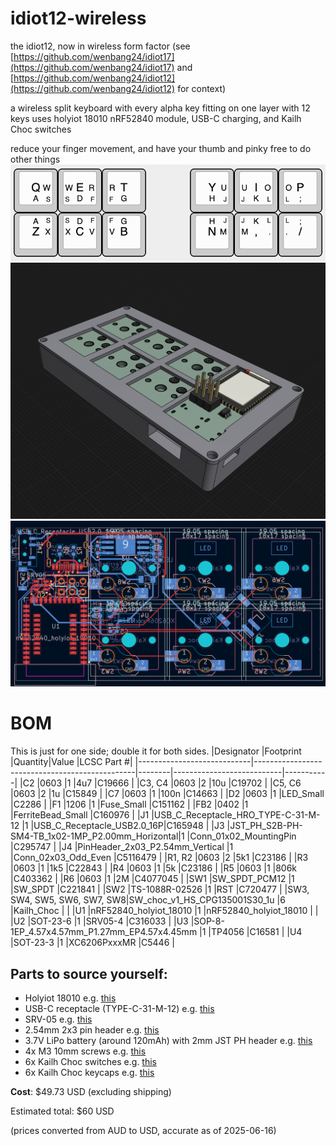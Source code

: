 # idiot12-wireless
the idiot12, now in wireless form factor (see [https://github.com/wenbang24/idiot17](https://github.com/wenbang24/idiot17) and [https://github.com/wenbang24/idiot12](https://github.com/wenbang24/idiot12) for context)

a wireless split keyboard with every alpha key fitting on one layer with 12 keys
uses holyiot 18010 nRF52840 module, USB-C charging, and Kailh Choc switches

reduce your finger movement, and have your thumb and pinky free to do other things
![image](img/keymap1.png)
![image](img/casev1.png)
![image](img/pcbv3.1_4.png)

# BOM
This is just for one side; double it for both sides.
|Designator                  |Footprint                                       |Quantity|Value                      |LCSC Part #|
|----------------------------|------------------------------------------------|--------|---------------------------|-----------|
|C2                          |0603                                            |1       |4u7                        |C19666     |
|C3, C4                      |0603                                            |2       |10u                        |C19702     |
|C5, C6                      |0603                                            |2       |1u                         |C15849     |
|C7                          |0603                                            |1       |100n                       |C14663     |
|D2                          |0603                                            |1       |LED_Small                  |C2286      |
|F1                          |1206                                            |1       |Fuse_Small                 |C151162    |
|FB2                         |0402                                            |1       |FerriteBead_Small          |C160976    |
|J1                          |USB_C_Receptacle_HRO_TYPE-C-31-M-12             |1       |USB_C_Receptacle_USB2.0_16P|C165948    |
|J3                          |JST_PH_S2B-PH-SM4-TB_1x02-1MP_P2.00mm_Horizontal|1       |Conn_01x02_MountingPin     |C295747    |
|J4                          |PinHeader_2x03_P2.54mm_Vertical                 |1       |Conn_02x03_Odd_Even        |C5116479   |
|R1, R2                      |0603                                            |2       |5k1                        |C23186     |
|R3                          |0603                                            |1       |1k5                        |C22843     |
|R4                          |0603                                            |1       |5k                         |C23186     |
|R5                          |0603                                            |1       |806k                       |C403362    |
|R6                          |0603                                            |1       |2M                         |C4077045   |
|SW1                         |SW_SPDT_PCM12                                   |1       |SW_SPDT                    |C221841    |
|SW2                         |TS-1088R-02526                                  |1       |RST                        |C720477    |
|SW3, SW4, SW5, SW6, SW7, SW8|SW_choc_v1_HS_CPG135001S30_1u                   |6       |Kailh_Choc                 |           |
|U1                          |nRF52840_holyiot_18010                          |1       |nRF52840_holyiot_18010     |           |
|U2                          |SOT-23-6                                        |1       |SRV05-4                    |C316033    |
|U3                          |SOP-8-1EP_4.57x4.57mm_P1.27mm_EP4.57x4.45mm     |1       |TP4056                     |C16581     |
|U4                          |SOT-23-3                                        |1       |XC6206PxxxMR               |C5446      |

## Parts to source yourself:
- Holyiot 18010 e.g. [this](https://www.aliexpress.com/item/32868002366.html?spm=a2g0o.productlist.main.2.74edNdM5NdM5Lu&algo_pvid=63543511-576a-4598-869e-381ab8d96dd6&algo_exp_id=63543511-576a-4598-869e-381ab8d96dd6-1&pdp_ext_f=%7B%22order%22%3A%228%22%2C%22eval%22%3A%221%22%7D&pdp_npi=4%40dis%21AUD%2110.59%2110.59%21%21%216.77%216.77%21%402103273e17500347440062660e8dd6%2112000030046383139%21sea%21AU%212685707787%21ACX&curPageLogUid=FLPTO15Lm8sv&utparam-url=scene%3Asearch%7Cquery_from%3A)
- USB-C receptacle (TYPE-C-31-M-12) e.g. [this](https://www.aliexpress.com/item/1005003285152827.html)
- SRV-05 e.g. [this](https://www.aliexpress.com/item/1005007499115687.html?spm=a2g0o.productlist.main.1.370c2eabRIuU4c&algo_pvid=3902107f-d815-4f71-892f-0f4ff5babd23&algo_exp_id=3902107f-d815-4f71-892f-0f4ff5babd23-0&pdp_ext_f=%7B%22order%22%3A%2263%22%2C%22eval%22%3A%221%22%7D&pdp_npi=4%40dis%21AUD%213.00%211.55%21%21%211.92%210.99%21%402101e7f617500346809515112e5430%2112000041034899345%21sea%21AU%212685707787%21ACX&curPageLogUid=wGPht6PxB6Zn&utparam-url=scene%3Asearch%7Cquery_from%3A)
- 2.54mm 2x3 pin header e.g. [this](https://www.aliexpress.com/item/4000303366348.html?spm=a2g0o.productlist.main.9.b9d0670dk3BV5M&algo_pvid=57cdfcc2-917a-4bc1-85a6-6d20830b449f&algo_exp_id=57cdfcc2-917a-4bc1-85a6-6d20830b449f-8&pdp_ext_f=%7B%22order%22%3A%2212%22%2C%22eval%22%3A%221%22%7D&pdp_npi=4%40dis%21AUD%211.91%211.55%21%21%211.22%210.99%21%402101eac917500339708216026e6416%2112000044746020817%21sea%21AU%212685707787%21ACX&curPageLogUid=530t4aMtfrUG&utparam-url=scene%3Asearch%7Cquery_from%3A)
- 3.7V LiPo battery (around 120mAh) with 2mm JST PH header e.g. [this](https://core-electronics.com.au/lipo-polymer-lithium-ion-battery-120mah.html)
- 4x M3 10mm screws e.g. [this](https://www.bunnings.com.au/pinnacle-m3-x-10mm-zinc-plated-round-head-bolts-and-nuts-20-pack_p0247262)
- 6x Kailh Choc switches e.g. [this](https://www.aliexpress.com/item/1005005883472162.html?spm=a2g0o.productlist.main.9.4860194bsF2axc&algo_pvid=96efd269-fd40-4912-bcc3-c3c9bf343ace&algo_exp_id=96efd269-fd40-4912-bcc3-c3c9bf343ace-8&pdp_ext_f=%7B%22order%22%3A%22513%22%2C%22eval%22%3A%221%22%7D&pdp_npi=4%40dis%21AUD%2129.31%2121.49%21%21%2118.73%2113.73%21%402101ea8c17500345939608243e6881%2112000034695877956%21sea%21AU%212685707787%21ACX&curPageLogUid=j4LjWbErE5Ol&utparam-url=scene%3Asearch%7Cquery_from%3A)
- 6x Kailh Choc keycaps e.g. [this](https://www.aliexpress.com/item/32949747794.html?spm=a2g0o.productlist.main.1.460d5999529yoW&algo_pvid=ede377b0-6f3c-4e11-a73a-7adab6daf68c&algo_exp_id=ede377b0-6f3c-4e11-a73a-7adab6daf68c-0&pdp_ext_f=%7B%22order%22%3A%224%22%2C%22eval%22%3A%221%22%7D&pdp_npi=4%40dis%21AUD%210.31%210.31%21%21%210.20%210.20%21%40210308a417500347822807759e1e9a%2166232934108%21sea%21AU%212685707787%21ACX&curPageLogUid=KRoYxvyJp5yq&utparam-url=scene%3Asearch%7Cquery_from%3A)

**Cost**: $49.73 USD (excluding shipping)

Estimated total: $60 USD

(prices converted from AUD to USD, accurate as of 2025-06-16)
